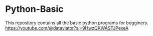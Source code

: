# Python-Basic
This repository contains all the basic python programs for begginers.
https://youtube.com/@dataviator?si=9HwzQKWASTJPexeA
